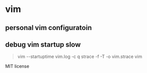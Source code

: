 # vim

## personal vim configuratoin


## debug vim startup slow
> vim --startuptime vim.log -c q
> strace -f -T -o vim.strace vim

MIT license

